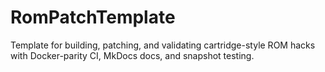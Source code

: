 # RomPatchTemplate

Template for building, patching, and validating cartridge-style ROM hacks with Docker-parity CI, MkDocs docs, and snapshot testing.
